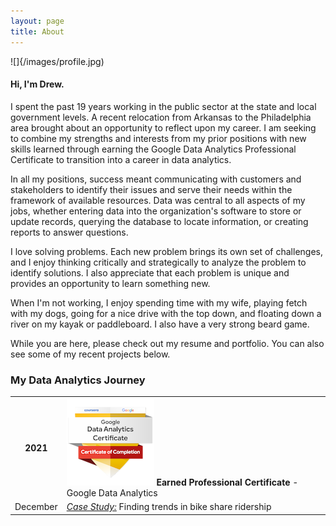 ```yaml
---
layout: page
title: About
---
```

![]{/images/profile.jpg)

#### Hi, I'm Drew.

I spent the past 19 years working in the public sector at the state and local government levels.  A recent relocation from Arkansas to the Philadelphia area brought about an opportunity to reflect upon my career.  I am seeking to combine my strengths and interests from my prior positions with new skills learned through earning the Google Data Analytics Professional Certificate to transition into a career in data analytics.

In all my positions, success meant communicating with customers and stakeholders to identify their issues and serve their needs within the framework of available resources.  Data was central to all aspects of my jobs, whether entering data into the organization's software to store or update records, querying the database to locate information, or creating reports to answer questions. 

I love solving problems.  Each new problem brings its own set of challenges, and I enjoy thinking critically and strategically to analyze the problem to identify solutions.  I also appreciate that each problem is unique and provides an opportunity to learn something new.  

When I'm not working, I enjoy spending time with my wife, playing fetch with my dogs, going for a nice drive with the top down, and floating down a river on my kayak or paddleboard.  I also have a very strong beard game.

While you are here, please check out my resume and portfolio.  You can also see some of my recent projects below.


### My Data Analytics Journey

|		|		|
| :-----: | :----- |
| **2021**  | ![Certificate](/images/professional-certificate.png) **Earned Professional Certificate** - Google Data Analytics |
| December      | [_Case Study:_](https://github.com/drewbrinkley/CaseStudy-CyclisticBikeShare) Finding trends in bike share ridership |

